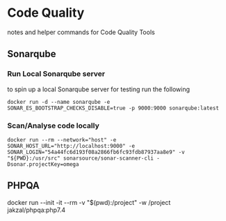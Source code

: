 # Code Quality
notes and helper commands for Code Quality Tools




## Sonarqube

### Run Local Sonarqube server

to spin up a local Sonarqube server for testing run the following

    docker run -d --name sonarqube -e SONAR_ES_BOOTSTRAP_CHECKS_DISABLE=true -p 9000:9000 sonarqube:latest



### Scan/Analyse code locally

    docker run --rm --network="host" -e SONAR_HOST_URL="http://localhost:9000" -e SONAR_LOGIN="54a44fc6d193f08a2866fb6fc93fdb87937aa8e9" -v "${PWD}:/usr/src" sonarsource/sonar-scanner-cli -Dsonar.projectKey=omega
    
    
## PHPQA


docker run --init -it --rm -v "$(pwd):/project" -w /project jakzal/phpqa:php7.4
